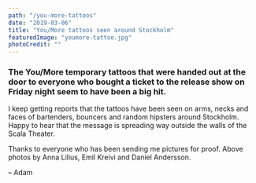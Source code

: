 ```yaml
---
path: "/you-more-tattoos"
date: "2019-03-06"
title: "You/More tattoos seen around Stockholm"
featuredImage: "youmore-tattoo.jpg"
photoCredit: ""
---
```


### The You/More temporary tattoos that were handed out at the door to everyone who bought a ticket to the release show on Friday night seem to have been a big hit. 

I keep getting reports that the tattoos have been seen on arms, necks and faces of bartenders, bouncers and random hipsters around Stockholm. Happy to hear that the message is spreading way outside the walls of the Scala Theater. 

Thanks to everyone who has been sending me pictures for proof. Above photos by Anna Lilius, Emil Kreivi and Daniel Andersson.

– Adam
